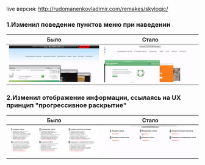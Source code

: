 live версия: http://rudomanenkovladimir.com/remakes/skylogic/

### 1.Изменил поведение пунктов меню при наведении
Было | Стало
------------ | -------------
![](screenshots/before.gif) | ![](screenshots/after.gif)

### 2.Изменил отображение информации, ссылаясь на UX принцип "прогрессивное раскрытие"
Было | Стало
------------ | -------------
![](screenshots/progressive-disclosure-absent-resized.png) | ![](screenshots/progressive-disclosure.gif)
